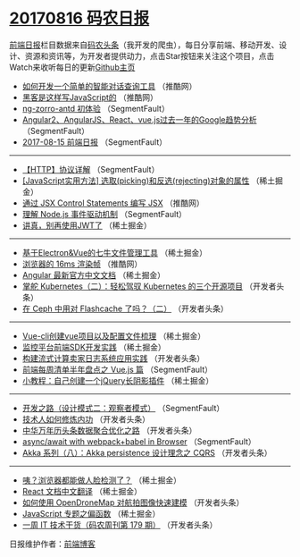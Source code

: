 # [20170816 码农日报](https://toutiao.qdkfweb.cn/date/2017/08/16)

[前端日报](https://qdkfweb.cn/c/news)栏目数据来自[码农头条](https://toutiao.qdkfweb.cn/)（我开发的爬虫），每日分享前端、移动开发、设计、资源和资讯等，为开发者提供动力，点击Star按钮来关注这个项目，点击Watch来收听每日的更新[Github主页](https://github.com/kujian/frontendDaily)
* [如何开发一个简单的智能对话查询工具](https://toutiao.qdkfweb.cn/48003.html) （推酷网）
* [黑客是这样写JavaScript的](https://toutiao.qdkfweb.cn/48001.html) （推酷网）
* [ng-zorro-antd 初体验](https://toutiao.qdkfweb.cn/47986.html) （SegmentFault）
* [Angular2、AngularJS、React、vue.js过去一年的Google趋势分析](https://toutiao.qdkfweb.cn/47994.html) （SegmentFault）
* [2017-08-15 前端日报](https://toutiao.qdkfweb.cn/47995.html) （SegmentFault）

***
* [【HTTP】协议详解](https://toutiao.qdkfweb.cn/47997.html) （SegmentFault）
* [[JavaScript实用方法] 选取(picking)和反选(rejecting)对象的属性](https://toutiao.qdkfweb.cn/48024.html) （稀土掘金）
* [通过 JSX Control Statements 编写 JSX](https://toutiao.qdkfweb.cn/48002.html) （推酷网）
* [理解 Node.js 事件驱动机制](https://toutiao.qdkfweb.cn/47992.html) （SegmentFault）
* [讲真，别再使用JWT了](https://toutiao.qdkfweb.cn/48023.html) （稀土掘金）

***
* [基于Electron&amp;Vue的七牛文件管理工具](https://toutiao.qdkfweb.cn/48014.html) （稀土掘金）
* [浏览器的 16ms 渲染帧](https://toutiao.qdkfweb.cn/48000.html) （推酷网）
* [Angular 最新官方中文文档](https://toutiao.qdkfweb.cn/48015.html) （稀土掘金）
* [掌舵 Kubernetes（二）：轻松驾驭 Kubernetes 的三个开源项目](https://toutiao.qdkfweb.cn/48055.html) （开发者头条）
* [在 Ceph 中用对 Flashcache 了吗？（二）](https://toutiao.qdkfweb.cn/48056.html) （开发者头条）

***
* [Vue-cli创建vue项目以及配置文件梳理](https://toutiao.qdkfweb.cn/48009.html) （稀土掘金）
* [监控平台前端SDK开发实践](https://toutiao.qdkfweb.cn/48020.html) （稀土掘金）
* [构建流式计算卖家日志系统应用实践](https://toutiao.qdkfweb.cn/48048.html) （开发者头条）
* [前端每周清单半年盘点之 Vue.js 篇](https://toutiao.qdkfweb.cn/47985.html) （SegmentFault）
* [小教程：自己创建一个jQuery长阴影插件](https://toutiao.qdkfweb.cn/48012.html) （稀土掘金）

***
* [开发之路（设计模式二：观察者模式）](https://toutiao.qdkfweb.cn/47999.html) （SegmentFault）
* [技术人如何修炼内功](https://toutiao.qdkfweb.cn/48042.html) （开发者头条）
* [中华万年历头条数据聚合优化之路](https://toutiao.qdkfweb.cn/48054.html) （开发者头条）
* [async/await with webpack+babel in Browser](https://toutiao.qdkfweb.cn/47991.html) （SegmentFault）
* [Akka 系列（八）：Akka persistence 设计理念之 CQRS](https://toutiao.qdkfweb.cn/48044.html) （开发者头条）

***
* [咦？浏览器都能做人脸检测了？](https://toutiao.qdkfweb.cn/48017.html) （稀土掘金）
* [React 文档中文翻译](https://toutiao.qdkfweb.cn/48018.html) （稀土掘金）
* [如何使用 OpenDroneMap 对航拍图像快速建模](https://toutiao.qdkfweb.cn/48057.html) （开发者头条）
* [JavaScript 专题之偏函数](https://toutiao.qdkfweb.cn/48019.html) （稀土掘金）
* [一周 IT 技术干货（码农周刊第 179 期）](https://toutiao.qdkfweb.cn/48047.html) （开发者头条）

日报维护作者：[前端博客](https://qdkfweb.cn/) 